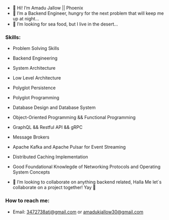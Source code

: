 - 👋 Hi! I’m Amadu Jallow || Phoenix
- 👀 I’m a Backend Engineer, hungry for the next problem that will keep me up at night...
- 🌱 I’m looking for sea food, but I live in the desert...

### Skills:
- Problem Solving Skills
- Backend Engineering
- System Architecture
- Low Level Architecture
- Polyglot Persistence
- Polyglot Programming
- Database Design and Database System
- Object-Oriented Programming && Functional Programming
- GraphQL && Restful API && gRPC
- Message Brokers
- Apache Kafka and Apache Pulsar for Event Streaming
- Distributed Caching Implementation
- Good Foundational Knowlegde of Networking Protocols and Operating System Concepts


- 💞️ I’m looking to collaborate on anything backend related, Halla Me let`s collaborate on a project together! Yay 🥳

### How to reach me:
- Email: 3472738atj@gmail.com or amadukjallow30@gmail.com
